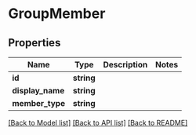 # GroupMember

## Properties
Name | Type | Description | Notes
------------ | ------------- | ------------- | -------------
**id** | **string** |  | 
**display_name** | **string** |  | 
**member_type** | **string** |  | 

[[Back to Model list]](../README.md#documentation-for-models) [[Back to API list]](../README.md#documentation-for-api-endpoints) [[Back to README]](../README.md)


